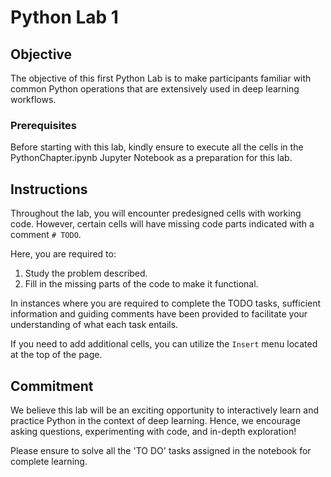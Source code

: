 # Python Lab 1

## Objective

The objective of this first Python Lab is to make participants familiar with common Python operations that are extensively used in deep learning workflows.

### Prerequisites
Before starting with this lab, kindly ensure to execute all the cells in the PythonChapter.ipynb Jupyter Notebook as a preparation for this lab.

## Instructions
Throughout the lab, you will encounter predesigned cells with working code. However, certain cells will have missing code parts indicated with a comment `# TODO`.

Here, you are required to:

1. Study the problem described.
2. Fill in the missing parts of the code to make it functional.

In instances where you are required to complete the TODO tasks, sufficient information and guiding comments have been provided to facilitate your understanding of what each task entails.

If you need to add additional cells, you can utilize the `Insert` menu located at the top of the page.

## Commitment
We believe this lab will be an exciting opportunity to interactively learn and practice Python in the context of deep learning. Hence, we encourage asking questions, experimenting with code, and in-depth exploration!

Please ensure to solve all the 'TO DO' tasks assigned in the notebook for complete learning.